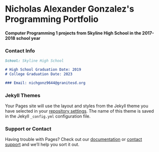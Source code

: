 # Nicholas Alexander Gonzalez's Programming Portfolio

#### Computer Programming 1 projects from Skyline High School in the 2017-2018 school year

### Contact Info

```markdown
School: Skyline High School

# High School Graduation Date: 2019
# College Graduation Date: 2023

### Email: nichgonz9644@granitesd.org
```

### Jekyll Themes

Your Pages site will use the layout and styles from the Jekyll theme you have selected in your [repository settings](https://github.com/Cubasian5/Programming_1_2017-2018_/settings). The name of this theme is saved in the Jekyll `_config.yml` configuration file.

### Support or Contact

Having trouble with Pages? Check out our [documentation](https://help.github.com/categories/github-pages-basics/) or [contact support](https://github.com/contact) and we’ll help you sort it out.
